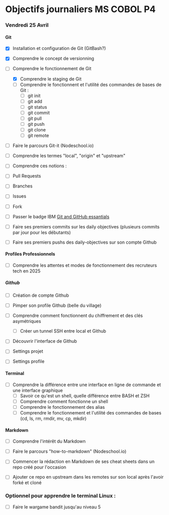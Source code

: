 # Objectifs journaliers MS COBOL P4

### Vendredi 25 Avril


#### Git

- [x] Installation et configuration de Git (GitBash?)
- [x] Comprendre le concept de versionning
- [ ] Comprendre le fonctionnement de Git
    - [x] Comprendre le staging de Git
    - [ ] Comprendre le fonctionnent et l'utilité des commandes de bases de Git :
        - [ ] git init
        - [ ] git add
        - [ ] git status
        - [ ] git commit
        - [ ] git pull
        - [ ] git push
        - [ ] git clone
        - [ ] git remote
- [ ] Faire le parcours Git-it (Nodeschool.io)
- [ ] Comprendre les termes "local", "origin" et "upstream"

- [ ]  Comprendre ces notions :
 - [ ] Pull Requests
 - [ ] Branches
 - [ ] Issues
 - [ ] Fork

- [ ] Passer le badge IBM [Git and GitHub essantials](https://www.ibm.com/training/badge/git-and-github-essentials?utm_medium=OSocial&utm_source=Youtube&utm_content=SOFWW&utm_id=YT-101-Git-for-the-Mainframe)

- [ ] Faire ses premiers commits sur les daily objectives (plusieurs commits par jour pour les débutants)
- [ ] Faire ses premiers pushs des daily-objectives sur son compte Github

#### Profiles Professionnels

- [ ] Comprendre les attentes et modes de fonctionnement des recruteurs tech en 2025


##### Github

- [ ] Création de compte Github
- [ ] Pimper son profile Github (belle du village)
- [ ] Comprendre comment fonctionnent du chiffrement et des clés asymétriques
  - [ ] Créer un tunnel SSH entre local et Github
- [ ] Découvrir l'interface de Github
- [ ] Settings projet
- [ ] Settings profile


#### Terminal

- [ ] Comprendre la différence entre une interface en ligne de commande et une interface graphique
  - [ ] Savoir ce qu'est un shell, quelle différence entre BASH et ZSH
  - [ ] Comprendre comment fonctionne un shell
  - [ ] Comprendre le fonctionnement des alias
  - [ ] Comprendre le fonctionnement et l'utilité des commandes de bases (cd, ls, rm, rmdir, mv, cp, mkdir)

#### Markdown

- [ ] Comprendre l'intérêt du Markdown
- [ ] Faire le parcours "how-to-markdown" (Nodeschool.io)

- [ ] Commencer la rédaction en Markdown de ses cheat sheets dans un repo créé pour l'occasion
- [ ] Ajouter ce repo en upstream dans les remotes sur son local après l'avoir forké et cloné

### Optionnel pour apprendre le terminal Linux :

- [ ] Faire le wargame bandit jusqu'au niveau 5 
